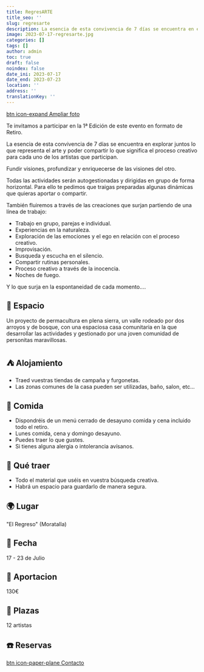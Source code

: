 ```yaml
---
title: RegresARTE
title_seo: ''
slug: regresarte
description: La esencia de esta convivencia de 7 días se encuentra en explorar juntos lo que representa el arte y poder compartir lo que significa el proceso creativo para cada uno de los artistas que participan.
image: 2023-07-17-regresarte.jpg
categories: []
tags: []
author: admin
toc: true
draft: false
noindex: false
date_ini: 2023-07-17
date_end: 2023-07-23
location: ''
address: ''
translationKey: ''
---
```


[btn icon-expand Ampliar foto](2023-07-17-regresarte.jpg)

Te invitamos a participar en la 1ª Edición de este evento en formato de Retiro.

La esencia de esta convivencia de 7 días se encuentra en explorar juntos lo que representa el arte y poder compartir lo que significa el proceso creativo para cada uno de los artistas que participan.

Fundir visiones, profundizar y enriquecerse de las visiones del otro.

Todas las actividades serán autogestionadas y dirigidas en grupo de forma horizontal. Para ello te pedimos que traigas preparadas algunas dinámicas que quieras aportar o compartir.

También fluiremos a través de las creaciones que surjan partiendo de una línea de trabajo:

- Trabajo en grupo, parejas e individual.
- Experiencias en la naturaleza.
- Exploración de las emociones y el ego en relación con el proceso creativo.
- Improvisación.
- Busqueda y escucha en el  silencio.
- Compartir rutinas personales.
- Proceso creativo a través de la inocencia.
- Noches de fuego.

Y lo que surja en la espontaneidad de cada momento....

## 🌲 Espacio

Un proyecto de permacultura en plena sierra, un valle rodeado por dos arroyos y de bosque, con una espaciosa casa comunitaria en la que desarrollar las actividades y gestionado por una joven comunidad de personitas maravillosas.

## ⛺ Alojamiento

- Traed vuestras tiendas de campaña y furgonetas.
- Las zonas comunes de la casa pueden ser utilizadas, baño, salon, etc...

## 🌮 Comida

- Dispondréis de un menú cerrado de desayuno comida y cena incluido todo el retiro.
- Lunes comida, cena y domingo desayuno.
- Puedes traer lo que gustes.
- Si tienes alguna alergia o intolerancia avísanos.

## 🎨 Qué traer

- Todo el material que uséis en vuestra búsqueda creativa.
- Habrá un espacio para guardarlo de manera segura.

## 🌍 Lugar

"El Regreso" (Moratalla)

## 📅 Fecha

17 - 23 de Julio

## 💱 Aportacion

130€
 
## 👫 Plazas

12 artistas

## ☎️ Reservas

[btn icon-paper-plane Contacto](/#contacto)
